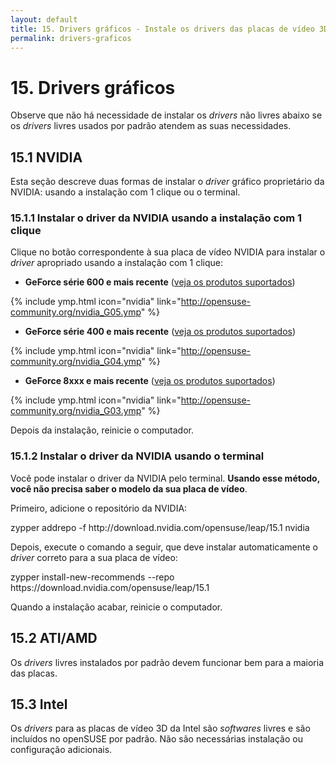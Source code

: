 ```yaml
---
layout: default
title: 15. Drivers gráficos - Instale os drivers das placas de vídeo 3D NVIDIA ou ATI/AMD
permalink: drivers-graficos
---
```


# 15. Drivers gráficos

Observe que não há necessidade de instalar os *drivers* não livres abaixo se os *drivers* livres usados por padrão atendem as suas necessidades.

## 15.1 NVIDIA

Esta seção descreve duas formas de instalar o *driver* gráfico proprietário da NVIDIA: usando a instalação com 1 clique ou o terminal.

### 15.1.1 Instalar o driver da NVIDIA usando a instalação com 1 clique

Clique no botão correspondente à sua placa de vídeo NVIDIA para instalar o *driver* apropriado usando a instalação com 1 clique:

- **GeForce série 600 e mais recente** ([veja os produtos suportados](https://www.nvidia.com/Download/driverResults.aspx/145182/en-us))

{% include ymp.html icon="nvidia" link="http://opensuse-community.org/nvidia_G05.ymp" %}

- **GeForce série 400 e mais recente** ([veja os produtos suportados](https://www.nvidia.com/Download/driverResults.aspx/142567/en-us))

{% include ymp.html icon="nvidia" link="http://opensuse-community.org/nvidia_G04.ymp" %}

- **GeForce 8xxx e mais recente** ([veja os produtos suportados](https://www.nvidia.com/Download/driverResults.aspx/135161/en-us))

{% include ymp.html icon="nvidia" link="http://opensuse-community.org/nvidia_G03.ymp" %}

Depois da instalação, reinicie o computador.

### 15.1.2 Instalar o driver da NVIDIA usando o terminal

Você pode instalar o driver da NVIDIA pelo terminal. **Usando esse método, você não precisa saber o modelo da sua placa de vídeo**.

Primeiro, adicione o repositório da NVIDIA:

<div class="clroot">zypper addrepo -f http://download.nvidia.com/opensuse/leap/15.1 nvidia</div>

Depois, execute o comando a seguir, que deve instalar automaticamente o *driver* correto para a sua placa de vídeo:

<div class="clroot">zypper install-new-recommends --repo https://download.nvidia.com/opensuse/leap/15.1</div>

Quando a instalação acabar, reinicie o computador.

## 15.2 ATI/AMD

Os *drivers* livres instalados por padrão devem funcionar bem para a maioria das placas.

## 15.3 Intel

Os *drivers* para as placas de vídeo 3D da Intel são *softwares* livres e são incluídos no openSUSE por padrão. Não são necessárias instalação ou configuração adicionais.
